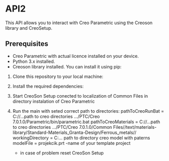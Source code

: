 # API2

This API allows you to interact with Creo Parametric using the Creoson library and CreoSetup.

## Prerequisites

- Creo Parametric with actual licence installed on your device.
- Python 3.x installed.
- Creoson library installed. You can install it using pip:

1. Clone this repository to your local machine:
   
2. Install the required dependencies:

3. Start CreoSon Setup conected to localization of Common Files in directory instalation of Creo Parametric

4. Run the main with seted correct path to directories:
   pathToCreoRunBat = C://...path to creo directories .../PTC/Creo 7.0.1.0/Parametric/bin/parametric.bat
   pathToCreoMaterials = C://...path to creo directories .../PTC/Creo 7.0.1.0/Common Files//text/materials-library/Standard-Materials_Granta-Design/Ferrous_metals//
   workingDirectory = C:\... path to directory creo model with paterns
   modelFile = projekcik.prt  -name of your template project

   - in case of problem reset CreoSon Setup
